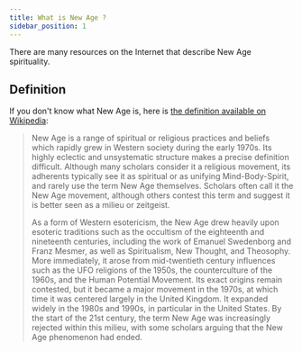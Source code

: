 ```yaml
---
title: What is New Age ?
sidebar_position: 1
---
```


There are many resources on the Internet that describe New Age spirituality.

## Definition

If you don't know what New Age is, here is [the definition available on Wikipedia](https://en.wikipedia.org/wiki/New_Age):

> New Age is a range of spiritual or religious practices and beliefs which rapidly grew in Western society during the early 1970s. Its highly eclectic and unsystematic structure makes a precise definition difficult. Although many scholars consider it a religious movement, its adherents typically see it as spiritual or as unifying Mind-Body-Spirit, and rarely use the term New Age themselves. Scholars often call it the New Age movement, although others contest this term and suggest it is better seen as a milieu or zeitgeist.
>
> As a form of Western esotericism, the New Age drew heavily upon esoteric traditions such as the occultism of the eighteenth and nineteenth centuries, including the work of Emanuel Swedenborg and Franz Mesmer, as well as Spiritualism, New Thought, and Theosophy. More immediately, it arose from mid-twentieth century influences such as the UFO religions of the 1950s, the counterculture of the 1960s, and the Human Potential Movement. Its exact origins remain contested, but it became a major movement in the 1970s, at which time it was centered largely in the United Kingdom. It expanded widely in the 1980s and 1990s, in particular in the United States. By the start of the 21st century, the term New Age was increasingly rejected within this milieu, with some scholars arguing that the New Age phenomenon had ended.

